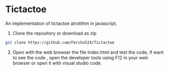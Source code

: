 # Tictactoe
An implementation of tictactoe alrotithm in javascript, 

1. Clone the repository or download as zip 

```sh
git clone https://github.com/Fercho524/Tictactoe
```

2. Open with the web browser the file index.html and test the code, if want to see the code , open the developer tools using F12 in your web browser or open it with visual studio code.
